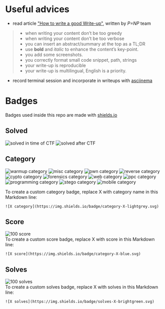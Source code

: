 # Useful advices
- read article ["How to write a good Write-up"](http://pequalsnp-team.github.io/cheatsheet/writing-good-writeup), written by *P=NP* team
> - when writing your content don’t be too greedy
> - when writing your content don’t be too verbose
> - you can insert an abstract/summary at the top as a TL;DR
> - use **bold** and *italic* to enhance the content’s key-point.
> - you add some screenshots.
> - you correctly format small code snippet, path, strings
> - your write-up is reproducible
> - your write-up is multilingual, English is a priority.

- record terminal session and incorporate in writeups with [asciinema](https://asciinema.org/)

# Badges
Badges used inside this repo are made with [shields.io](https://shields.io/)

## Solved
![solved in time of CTF](https://img.shields.io/badge/solved-in%20time%20of%20CTF-brightgreen.svg)
![solved after CTF](https://img.shields.io/badge/solved-after%20CTF-red.svg)

## Category
![warmup category](https://img.shields.io/badge/category-warmup-lightgrey.svg)
![misc category](https://img.shields.io/badge/category-misc-lightgrey.svg)
![pwn category](https://img.shields.io/badge/category-pwn-lightgrey.svg)
![reverse category](https://img.shields.io/badge/category-reverse-lightgrey.svg)
![cypto category](https://img.shields.io/badge/category-crypto-lightgrey.svg)
![forensics category](https://img.shields.io/badge/category-forensics-lightgrey.svg)
![web category](https://img.shields.io/badge/category-web-lightgrey.svg)
![ppc category](https://img.shields.io/badge/category-ppc-lightgrey.svg)
![programming category](https://img.shields.io/badge/category-programming-lightgrey.svg)
![stego category](https://img.shields.io/badge/category-stego-lightgrey.svg)
![mobile category](https://img.shields.io/badge/category-mobile-lightgrey.svg)


To create a custom category badge, replace X with category name in this Markdown line: 
```
![X category](https://img.shields.io/badge/category-X-lightgrey.svg)
```

## Score
![100 score](https://img.shields.io/badge/score-100-blue.svg)  
To create a custom score badge, replace X with score in this Markdown line: 
```
![X score](https://img.shields.io/badge/category-X-blue.svg)
```

## Solves
![100 solves](https://img.shields.io/badge/solves-1000-brightgreen.svg)  
To create a custom solves badge, replace X with solves in this Markdown line: 
```
![X solves](https://img.shields.io/badge/solves-X-brightgreen.svg)
```
